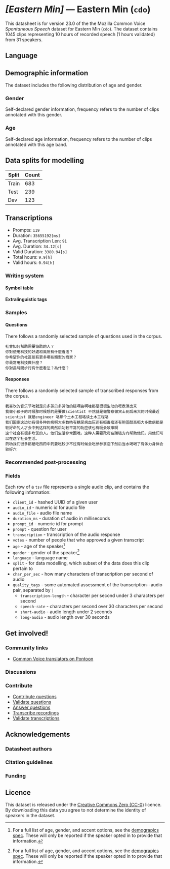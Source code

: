 # *[Eastern Min]* &mdash; Eastern Min (`cdo`)
This datasheet is for version 23.0 of the the Mozilla Common Voice *Spontaneous Speech* dataset 
for Eastern Min (`cdo`). The dataset contains 1045 clips representing 10 hours of recorded
speech (1 hours validated) from 31 speakers.

## Language
<!-- {{LANGUAGE_DESCRIPTION}} -->
<!-- Provide a brief (1-2 paragraph) description of your language -->

## Demographic information
The dataset includes the following distribution of age and gender.
<!-- You can get a lot of the information in this section from https://analyzer.cv-toolbox.web.tr/browse -->

### Gender
Self-declared gender information, frequency refers to the number of clips annotated with this gender.
<!-- {{GENDER_TABLE}} -->
<!-- @ AUTOMATICALLY GENERATED @ -->
<!-- | Gender | Frequency |
|--------|-----------|
| male, masculine | ? |
| undeclared | ? |
| female, feminine | ? | -->

### Age
Self-declared age information, frequency refers to the number of clips annotated with this age band.
<!-- {{AGE_TABLE}} -->
<!-- @ AUTOMATICALLY GENERATED @ -->
<!-- | Age band | Frequency |
|----------|-----------|
| teens | ? |
| twenties | ? |
| thirties | ? |
| fourties | ? |
| fifties | ? |
   ...if other age ranges are present in your data, add rows... -->

## Data splits for modelling



 | Split | Count |
|-|-|
| Train | 683 |
| Test | 239 |
| Dev | 123 |


## Transcriptions

* Prompts: `119`
* Duration: `35655192[ms]`
* Avg. Transcription Len: `91`
* Avg. Duration: `34.12[s]`
* Valid Duration: `3380.94[s]`
* Total hours: `9.9[h]`
* Valid hours: `0.94[h]`

<!-- {{TRANSCRIPTIONS_DESCRIPTION}} -->
<!-- A description of the transcription system used -->

### Writing system
<!-- {{WRITING_SYSTEM_DESCRIPTION}} -->
<!-- @ OPTIONAL @ -->
<!-- A description of the writing system (or writing systems) used in the text corpus -->

#### Symbol table
<!-- {{ALPHABET_TABLE}} -->
<!-- @ OPTIONAL @ -->
<!-- If the writing system is alphabetic, you can include the valid alphabet here -->

#### Extralinguistic tags

### Samples

#### Questions
There follows a randomly selected sample of questions used in the corpus.

```
社會如何幫助需要協助的人？
你對使用科技的好處和風險有什麼看法？
你希望你的社區能有更多哪些類型的商家？
你最常用科技做什麼？
你對長時間步行有什麼看法？為什麼？
```

<!-- {{QUESTIONS_SAMPLE}} -->

#### Responses
There follows a randomly selected sample of transcribed responses from the corpus.

```
我喜欢的音乐节叻就是贝多芬贝多芬他的镨啊曲啊哇都是很很生动的嗯表演出来
我做小孩子的时候那时候想的是要做scientist 不然就是做警察做宾士到后来大的时候最近scientist 就是engineer 咯那个土木工程咯读土木工程咯
我们国家这边叻有很多种的病啊大多数叻有糖尿病血压还有呃毒瘤还有胆固醇高呃大多数病都是较好命的人才会中到这样的病然后叻较平常的叻应该也有呃会咳嗽啊
这个社会有很多坎苦的人。他们生活非常困难。这种人需要政府在赚钱方向帮助他们。用他们可以在这个社会生活。
药叻我们很多都是吃西药中药要吃较少不过有时候会吃参参拿泡下然后当水喝喝了有体力身体会较好六
```

<!-- {{TRANSCRIPTIONS_SAMPLE}} -->

### Recommended post-processing
<!-- {{RECOMMENDED_POSTPROCESSING_DESCRIPTION}} -->
<!-- @ OPTIONAL @ -->
<!-- What should people do before they use the data, for example Unicode normalisation or normalisation of extralinguistic tags -->

### Fields
Each row of a `tsv` file represents a single audio clip, and contains the following information:

* `client_id` - hashed UUID of a given user
* `audio_id` - numeric id for audio file
* `audio_file` - audio file name
* `duration_ms` - duration of audio in milliseconds
* `prompt_id` - numeric id for prompt
* `prompt` - question for user
* `transcription` - transcription of the audio response
* `votes` - number of people that who approved a given transcript
* `age` - age of the speaker[^1]
* `gender` - gender of the speaker[^1]
* `language` - language name
* `split` - for data modelling, which subset of the data does this clip pertain to
* `char_per_sec` - how many characters of transcription per second of audio
* `quality_tags` - some automated assessment of the transcription--audio pair, separated by `|`
   *  `transcription-length` - character per second under 3 characters per second
   * `speech-rate` - characters per second over 30 characters per second
   * `short-audio` - audio length under 2 seconds
   * `long-audio` - audio length over 30 seconds

#### 
[^1]: For a full list of age, gender, and accent options, see the
[demograpics
spec](https://github.com/common-voice/common-voice/blob/main/web/src/stores/demographics.ts). These
will only be reported if the speaker opted in to provide that
information.

## Get involved!

### Community links

* [Common Voice translators on Pontoon](https://pontoon.mozilla.org/cdo/common-voice/contributors/)

<!-- {{COMMUNITY_LINKS_LIST}} -->
<!-- @ OPTIONAL @ -->
<!-- Links to community chats / fora -->

### Discussions
<!-- {{DISCUSSION_LINKS_LIST}} -->
<!-- @ OPTIONAL @ -->
<!-- Any links to discussions, for example on Discourse or other fora or blogs can be included here -->

### Contribute
* [Contribute questions](https://commonvoice.mozilla.org/spontaneous-speech/beta/question)
* [Validate questions](https://commonvoice.mozilla.org/spontaneous-speech/beta/validate)
* [Answer questions](https://commonvoice.mozilla.org/spontaneous-speech/beta/prompts)
* [Transcribe recordings](https://commonvoice.mozilla.org/spontaneous-speech/beta/transcribe)
* [Validate transcriptions](https://commonvoice.mozilla.org/spontaneous-speech/beta/check-transcript)
<!-- {{CONTRIBUTE_LINKS_LIST}} -->
<!-- Here you can include links for how to contribute to the dataset -->

## Acknowledgements

### Datasheet authors
<!-- {{DATASHEET_AUTHORS_LIST}} -->
<!-- A list in the format of: Your Name <email@email.com> -->

### Citation guidelines
<!-- {{CITATION_DESCRIPTION}} -->
<!-- @ OPTIONAL @ -->
<!-- If you published a paper and would like people to cite it, you can include the BiBTeX here -->

### Funding
<!-- {{FUNDING_DESCRIPTION}} -->
<!-- @ OPTIONAL @ -->
<!-- If you received any funding, you can include the acknowledgement here -->

## Licence
This dataset is released under the [Creative Commons Zero (CC-0)](https://creativecommons.org/public-domain/cc0/) licence. By downloading this data
you agree to not determine the identity of speakers in the dataset.